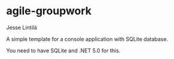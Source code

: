 # agile-groupwork
Jesse Lintilä

A simple template for a console application with SQLite database.

You need to have SQLite and .NET 5.0 for this.

